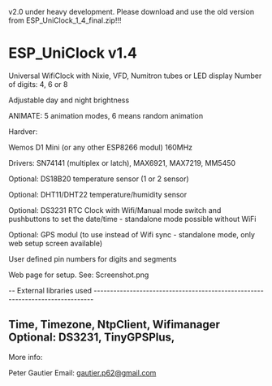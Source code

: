 v2.0 under heavy development. Please download and use the old version from ESP_UniClock_1_4_final.zip!!!

# ESP_UniClock v1.4

Universal WifiClock with Nixie, VFD, Numitron tubes or LED display
Number of digits: 4, 6 or 8

Adjustable day and night brightness

ANIMATE: 5 animation modes, 6 means random animation

Hardver:

Wemos D1 Mini (or any other ESP8266 modul) 160MHz

Drivers: SN74141 (multiplex or latch), MAX6921, MAX7219, MM5450

Optional: DS18B20 temperature sensor  (1 or 2 sensor)
 
Optional: DHT11/DHT22 temperature/humidity sensor

Optional: DS3231 RTC Clock with Wifi/Manual mode switch and pushbuttons to set the date/time - standalone mode possible without WiFi

Optional: GPS modul (to use instead of Wifi sync  - standalone mode, only web setup screen available)

User defined pin numbers for digits and segments

Web page for setup. See: Screenshot.png

-- External libraries used ------------------------------------------------------------------------------

Time, Timezone, NtpClient, Wifimanager       Optional: DS3231, TinyGPSPlus, 
--------------------------------------------------------------------------------------------------------

More info:

Peter Gautier
 Email: gautier.p62@gmail.com
